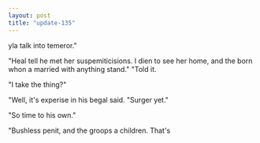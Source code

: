 ```yaml
---
layout: post
title: "update-135"
---
```


yla talk into temeror."

"Heal tell he met her suspemiticisions. I dien to see her home, and the born whon a married with anything stand." "Told it.

"I take the thing?"

"Well, it's
experise in his begal said.
"Surger yet."

"So time to his own."

"Bushless penit, and the groops a children. That's   
